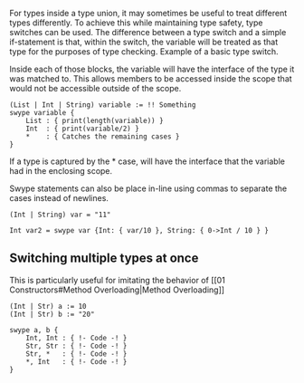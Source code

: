 For types inside a type union, it may sometimes be useful to treat different types differently. To achieve this while maintaining type safety, type switches can be used. The difference between a type switch and a simple if-statement is that, within the switch, the variable will be treated as that type for the purposes of type checking. Example of a basic type switch. 

Inside each of those blocks, the variable will have the interface of the type it was matched to. This allows members to be accessed inside the scope that would not be accessible outside of the scope.

``` Lodge
(List | Int | String) variable := !! Something
swype variable {
	List : { print(length(variable)) }
	Int  : { print(variable/2) }
	*    : { Catches the remaining cases }
}

```

If a type is captured by the * case, will have the interface that the variable had in the enclosing scope.


Swype statements can also be place in-line using commas to separate the cases instead of newlines.
```
(Int | String) var = "11"

Int var2 = swype var {Int: { var/10 }, String: { 0->Int / 10 } }

```


## Switching multiple types at once
This is particularly useful for imitating the behavior of [[01 Constructors#Method Overloading|Method Overloading]] 

```
(Int | Str) a := 10
(Int | Str) b := "20"

swype a, b {
	Int, Int : { !- Code -! }
	Str, Str : { !- Code -! }
	Str, *   : { !- Code -! }
	*, Int   : { !- Code -! }
}
```